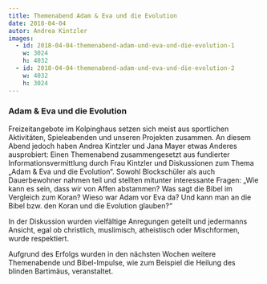 ```yaml
---
title: Themenabend Adam & Eva und die Evolution
date: 2018-04-04
autor: Andrea Kintzler
images:
  - id: 2018-04-04-themenabend-adam-und-eva-und-die-evolution-1
    w: 3024
    h: 4032
  - id: 2018-04-04-themenabend-adam-und-eva-und-die-evolution-2
    w: 4032
    h: 3024
---
```

<!--mehr-->
### Adam & Eva und die Evolution

Freizeitangebote im Kolpinghaus setzen sich meist aus sportlichen Aktivitäten, Spieleabenden und unseren Projekten zusammen.
An diesem Abend jedoch haben Andrea Kintzler und Jana Mayer etwas Anderes ausprobiert:
Einen Themenabend zusammengesetzt aus fundierter Informationsvermittlung durch Frau Kintzler und Diskussionen zum Thema „Adam & Eva und die Evolution“.
Sowohl Blockschüler als auch Dauerbewohner nahmen teil und stellten mitunter interessante Fragen: „Wie kann es sein, dass wir von Affen abstammen? Was sagt die Bibel im Vergleich zum Koran? Wieso war Adam vor Eva da? Und kann man an die Bibel bzw. den Koran und die Evolution glauben?“

In der Diskussion wurden vielfältige Anregungen geteilt und jedermanns Ansicht, egal ob christlich, muslimisch, atheistisch oder Mischformen, wurde respektiert.

Aufgrund des Erfolgs wurden in den nächsten Wochen weitere Themenabende und Bibel-Impulse, wie zum Beispiel die Heilung des blinden Bartimäus, veranstaltet.
